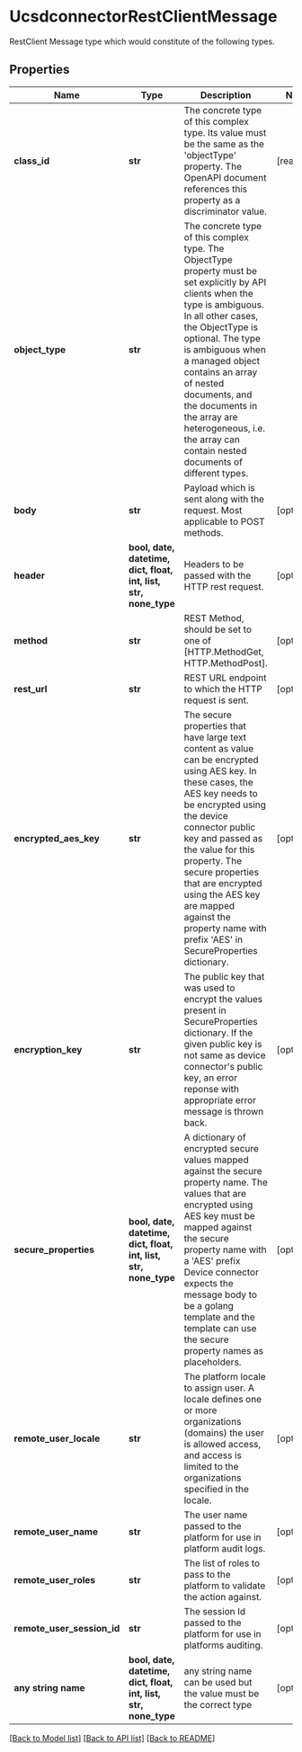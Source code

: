 # UcsdconnectorRestClientMessage

RestClient Message type which would constitute of the following types.
## Properties
Name | Type | Description | Notes
------------ | ------------- | ------------- | -------------
**class_id** | **str** | The concrete type of this complex type. Its value must be the same as the &#39;objectType&#39; property. The OpenAPI document references this property as a discriminator value. | [readonly] 
**object_type** | **str** | The concrete type of this complex type. The ObjectType property must be set explicitly by API clients when the type is ambiguous. In all other cases, the  ObjectType is optional.  The type is ambiguous when a managed object contains an array of nested documents, and the documents in the array are heterogeneous, i.e. the array can contain nested documents of different types. | 
**body** | **str** | Payload which is sent along with the request. Most applicable to POST methods. | [optional] 
**header** | **bool, date, datetime, dict, float, int, list, str, none_type** | Headers to be passed with the HTTP rest request. | [optional] 
**method** | **str** | REST Method, should be set to one of [HTTP.MethodGet, HTTP.MethodPost]. | [optional] 
**rest_url** | **str** | REST URL endpoint to which the HTTP request is sent. | [optional] 
**encrypted_aes_key** | **str** | The secure properties that have large text content as value can be encrypted using AES key. In these cases, the AES key needs to be encrypted using the device connector public key and passed as the value for this property. The secure properties that are encrypted using the AES key are mapped against the property name with prefix &#39;AES&#39; in SecureProperties dictionary. | [optional] 
**encryption_key** | **str** | The public key that was used to encrypt the values present in SecureProperties dictionary. If the given public key is not same as device connector&#39;s public key, an error reponse with appropriate error message is thrown back. | [optional] 
**secure_properties** | **bool, date, datetime, dict, float, int, list, str, none_type** | A dictionary of encrypted secure values mapped against the secure property name. The values that are encrypted using AES key must be mapped against the secure property name with a &#39;AES&#39; prefix Device connector expects the message body to be a golang template and the template can use the secure property names as placeholders. | [optional] 
**remote_user_locale** | **str** | The platform locale to assign user. A locale defines one or more organizations (domains) the user is allowed access, and access is limited to the organizations specified in the locale. | [optional] 
**remote_user_name** | **str** | The user name passed to the platform for use in platform audit logs. | [optional] 
**remote_user_roles** | **str** | The list of roles to pass to the platform to validate the action against. | [optional] 
**remote_user_session_id** | **str** | The session Id passed to the platform for use in platforms auditing. | [optional] 
**any string name** | **bool, date, datetime, dict, float, int, list, str, none_type** | any string name can be used but the value must be the correct type | [optional]

[[Back to Model list]](../README.md#documentation-for-models) [[Back to API list]](../README.md#documentation-for-api-endpoints) [[Back to README]](../README.md)



